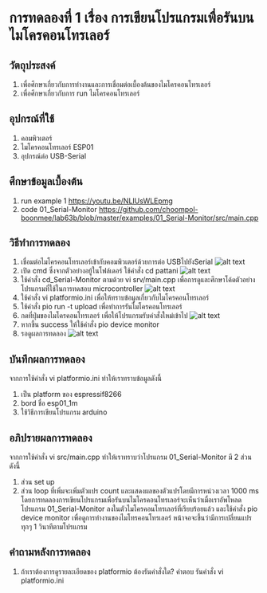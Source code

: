 # การทดลองที่ 1 เรื่อง การเขียนโปรแกรมเพื่อรันบนไมโครคอนโทรเลอร์
## วัตถุประสงค์
1) เพื่อศึกษาเกี่ยวกับการทำงานและการเชื่อมต่อเบื้องต้นของไมโครคอนโทรเลอร์
2) เพื่อศึกษาเกี่ยวกับการ run ไมโครคอนโทรเลอร์
## อุปกรณ์ที่ใช้
1) คอมพิวเตอร์
2) ไมโครคอนโทรเลอร์ ESP01
3) อุปกรณ์ต่อ USB-Serial
## ศึกษาข้อมูลเบื้องต้น
1) run example 1 https://youtu.be/NLIUsWLEpmg
2) code 01_Serial-Monitor https://github.com/choompol-boonmee/lab63b/blob/master/examples/01_Serial-Monitor/src/main.cpp
## วิธีทำการทดลอง
1) เชื่อมต่อไมโครคอนโทรเลอร์เข้ากับคอมพิวเตอร์ด้วยการต่อ USBไปยังSerial
![alt text](https://cdn.discordapp.com/attachments/663373978848591875/824214658948530176/112262904-f9e32100-8ca0-11eb-9f47-268601cf5927.png)
2) เปิด cmd ซึ่งจากตัวอย่างอยู้ในโฟล์เดอร์ ใช้คำสั่ง cd pattani
![alt text](https://cdn.discordapp.com/attachments/663373978848591875/824215655830126602/112263053-3b73cc00-8ca1-11eb-9208-d6c6f034ab40.png)
3) ใช้คำสั่ง cd_Serial-Monitor ตามด้วย vi srv/main.cpp เพื่อการดูและศึกษาโค้ดตัวอย่างโปรแกรมที่ใช้ในการทดสอบ microcontroller
![alt text](https://cdn.discordapp.com/attachments/663373978848591875/824218014760173578/unknown.png)
4) ใช้คำสั่ง vi platformio.ini เพื่อให้ทราบข้อมูลเกี่ยวกับไมโครคอนโทรเลอร์
5) ใช้คำสั่ง pio run -t upload เพื่อทำการรันไมโครคอนโทรเลอร์
6) กดที่ปุ่มของไมโครคอนโทรเลอร์ เพื่อให้โปรแกรมรับคำสั่งใหม่เข้าไป
![alt text](https://cdn.discordapp.com/attachments/663373978848591875/824218369196032010/112263157-6a8a3d80-8ca1-11eb-95f8-a52ef839065b.png)
7) หากขึ้น success ให้ใช้คำสั่ง pio device monitor
8) รอดูผลการทดลอง
![alt text](https://cdn.discordapp.com/attachments/663373978848591875/824218710511321109/112263245-9279a100-8ca1-11eb-88c0-53347d55686d.png)
## บันทึกผลการทดลอง
จากการใช้คำสั่ง vi platformio.ini ทำให้เราทราบข้อมูลดังนี้
1) เป็น platform ของ espressif8266
2) bord ชื่อ esp01_1m
3) ใช้วิธีการเขียนโปรแกรม arduino
## อภิปรายผลการทดลอง
จากการใช้คำสั่ง vi src/main.cpp ทำให้เราทราบว่าโปรแกรม 01_Serial-Monitor มี 2 ส่วนดังนี้
1. ส่วน set up
2. ส่วน loop ที่เพิ่มจะเพิ่มตัวแปร count และแสดงผลของตัวแปรโดยมีการหน่วงเวลา 1000 ms โดยการทดลองการเขียนโปรแกรมเพื่อรันบนไมโครคอนโทรเลอร์จะเห็นว่าเมื่อเราอัพโหลดโปรแกรม 01_Serial-Monitor ลงในตัวไมโครคอนโทรเลอร์ที่เรียบร้อยแล้ว และใช้คำสั่ง pio device monitor เพื่อดูการทำงานของไมโทรคอนโทรเลอร์ หน้าจอจะขึ้นว่ามีการเปลี่ยนแปรทุกๆ 1 วินาทีตามโปรแกรม
## คำถามหลังการทดลอง
1. ถ้าเราต้องการดูรายละเอียดของ platformio ต้องรันคำสั่งใด?
คำตอบ รันคำสั่ง vi platformio.ini
















